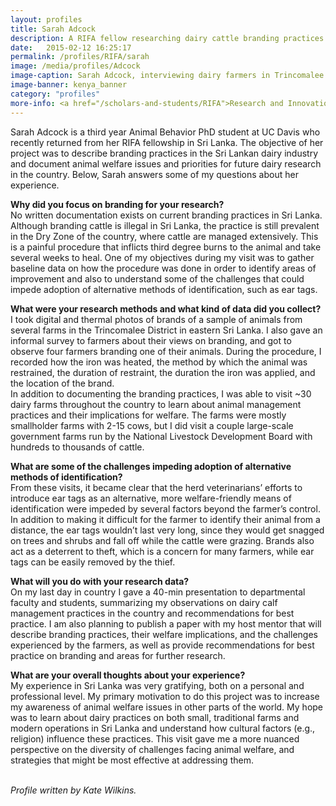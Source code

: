 ```yaml
---
layout: profiles
title: Sarah Adcock
description: A RIFA fellow researching dairy cattle branding practices in eastern Sri Lanka.
date:   2015-02-12 16:25:17
permalink: /profiles/RIFA/sarah
image: /media/profiles/Adcock
image-caption: Sarah Adcock, interviewing dairy farmers in Trincomalee District, Sri Lanka.
image-banner: kenya_banner
category: "profiles"
more-info: <a href="/scholars-and-students/RIFA">Research and Innovation Fellowship for Agriculture (RIFA)</a>
---
```

Sarah Adcock is a third year Animal Behavior PhD student at UC Davis who recently returned from her RIFA fellowship in Sri Lanka. The objective of her project was to describe branding practices in the Sri Lankan dairy industry and document animal welfare issues and priorities for future dairy research in the country. Below, Sarah answers some of my questions about her experience. <br>

<b>Why did you focus on branding for your research?</b> <br>
	No written documentation exists on current branding practices in Sri Lanka. Although branding cattle is illegal in Sri Lanka, the practice is still prevalent in the Dry Zone of the country, where cattle are managed extensively. This is a painful procedure that inflicts third degree burns to the animal and take several weeks to heal. One of my objectives during my visit was to gather baseline data on how the procedure was done in order to identify areas of improvement and also to understand some of the challenges that could impede adoption of alternative methods of identification, such as ear tags. <br>

<b>What were your research methods and what kind of data did you collect?</b> <br>
	I took digital and thermal photos of brands of a sample of animals from several farms in the Trincomalee District in eastern Sri Lanka. I also gave an informal survey to farmers about their views on branding, and got to observe four farmers branding one of their animals. During the procedure, I recorded how the iron was heated, the method by which the animal was restrained, the duration of restraint, the duration the iron was applied, and the location of the brand. <br>
	In addition to documenting the branding practices, I was able to visit ~30 dairy farms throughout the country to learn about animal management practices and their implications for welfare. The farms were mostly smallholder farms with 2-15 cows, but I did visit a couple large-scale government farms run by the National Livestock Development Board with hundreds to thousands of cattle. <br>

<b>What are some of the challenges impeding adoption of alternative methods of identification?</b> <br>
	From these visits, it became clear that the herd veterinarians’ efforts to introduce ear tags as an alternative, more welfare-friendly means of identification were impeded by several factors beyond the farmer’s control.  In addition to making it difficult for the farmer to identify their animal from a distance, the ear tags wouldn’t last very long, since they would get snagged on trees and shrubs and fall off while the cattle were grazing. Brands also act as a deterrent to theft, which is a concern for many farmers, while ear tags can be easily removed by the thief. <br>

<b>What will you do with your research data?</b> <br>
	On my last day in country I gave a 40-min presentation to departmental faculty and students, summarizing my observations on dairy calf management practices in the country and recommendations for best practice. I am also planning to publish a paper with my host mentor that will describe branding practices, their welfare implications, and the challenges experienced by the farmers, as well as provide recommendations for best practice on branding and areas for further research. <br>

<b>What are your overall thoughts about your experience?</b> <br>
	My experience in Sri Lanka was very gratifying, both on a personal and professional level. My primary motivation to do this project was to increase my awareness of animal welfare issues in other parts of the world. My hope was to learn about dairy practices on both small, traditional farms and modern operations in Sri Lanka and understand how cultural factors (e.g., religion) influence these practices. This visit gave me a more nuanced perspective on the diversity of challenges facing animal welfare, and strategies that might be most effective at addressing them. <br>
<br>

<p><i>Profile written by Kate Wilkins.</i></p>
